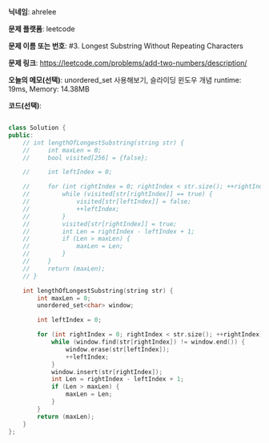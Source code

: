 **닉네임**: ahrelee

**문제 플랫폼**: leetcode

**문제 이름 또는 번호**: #3. Longest Substring Without Repeating Characters


**문제 링크**: https://leetcode.com/problems/add-two-numbers/description/

**오늘의 메모(선택)**: unordered_set 사용해보기, 슬라이딩 윈도우 개념
runtime: 19ms, Memory: 14.38MB

**코드(선택)**:

```cpp

class Solution {
public:
    // int lengthOfLongestSubstring(string str) {
    //     int maxLen = 0;
    //     bool visited[256] = {false};

    //     int leftIndex = 0;

    //     for (int rightIndex = 0; rightIndex < str.size(); ++rightIndex) {
    //         while (visited[str[rightIndex]] == true) {
    //             visited[str[leftIndex]] = false;
    //             ++leftIndex;
    //         }
    //         visited[str[rightIndex]] = true;
    //         int Len = rightIndex - leftIndex + 1;
    //         if (Len > maxLen) {
    //             maxLen = Len;
    //         }
    //     }
    //     return (maxLen);
    // }

    int lengthOfLongestSubstring(string str) {
        int maxLen = 0;
        unordered_set<char> window;

        int leftIndex = 0;

        for (int rightIndex = 0; rightIndex < str.size(); ++rightIndex) {
            while (window.find(str[rightIndex]) != window.end()) {
                window.erase(str[leftIndex]);
                ++leftIndex;
            }
            window.insert(str[rightIndex]);
            int Len = rightIndex - leftIndex + 1;
            if (Len > maxLen) {
                maxLen = Len;
            }
        }
        return (maxLen);
    }
};

```
